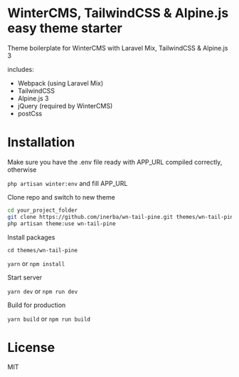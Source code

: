 # WinterCMS, TailwindCSS & Alpine.js easy theme starter

Theme boilerplate for WinterCMS with Laravel Mix, TailwindCSS & Alpine.js 3

includes:

- Webpack (using Laravel Mix)
- TailwindCSS
- Alpine.js 3
- jQuery (required by WinterCMS)
- postCss

# Installation

Make sure you have the .env file ready with APP_URL compiled correctly, otherwise

`php artisan winter:env` and fill APP_URL

Clone repo and switch to new theme

```bash
cd your_project_folder 
git clone https://github.com/inerba/wn-tail-pine.git themes/wn-tail-pine 
php artisan theme:use wn-tail-pine
```

Install packages

`cd themes/wn-tail-pine`

`yarn` or `npm install`

Start server

`yarn dev` or `npm run dev`

Build for production

`yarn build` or `npm run build`
    
# License

MIT
